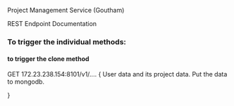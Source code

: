 Project Management Service (Goutham)

REST Endpoint Documentation



### To trigger the individual methods: 

#### to trigger the clone method 
GET
172.23.238.154:8101/v1/....
{
	User data and its project data. 
	Put the data to mongodb.
	
	
}
